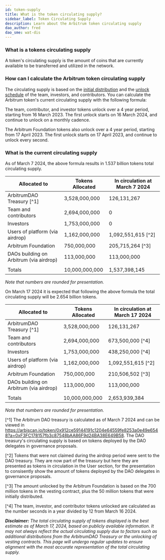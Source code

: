 ```yaml
---
id: token-supply
title: What is the token circulating supply?
sidebar_label: Token Circulating Supply
description: Learn about the Arbitrum token circulating supply
dao_author: fred
dao_sme: wat-dis
---
```


### What is a tokens circulating supply

A token's circulating supply is the amount of coins that are currently available to be transferred and utilized in the network. 

### How can I calculate the Arbitrum token circulating supply

The circulating supply is based on the [initial distribution](airdrop-eligibility-distribution#distribution-post-aips-11-and-12) and the [unlock schedule](airdrop-eligibility-distribution#vesting-and-lockup-details) of the team, investors, and contributors.
You can calculate the Arbitrum token's current circulating supply with the following formula:

The team, contributor, and investor tokens unlock over a 4 year period, starting from 16 March 2023.
The first unlock starts on 16 March 2024, and continue to unlock on a monthly cadence.

The Arbitrum Foundation tokens also unlock over a 4 year period, starting from 17 April 2023.
The first unlock starts on 17 April 2023, and continue to unlock every second.


### What is the current circulating supply

As of March 7 2024, the above formula results in 1.537 billion tokens total circulating supply.

| Allocated to              | Tokens Allocated | In circulation at March 7 2024|
| ------------------------- | ---------------- | -------------- |
| ArbitrumDAO Treasury [^1]      | 3,528,000,000 | 126,131,267 |
| Team and contributors    | 2,694,000,000 | 0 |
| Investors                 | 1,753,000,000 | 0 |
| Users of platform (via airdrop)    | 1,162,000,000 | 1,092,551,615 [^2] |
| Arbitrum Foundation                | 750,000,000   | 205,715,264 [^3] |
| DAOs building on Arbitrum (via airdrop) | 113,000,000   | 113,000,000 |
|                           |                  |                 |
| Totals                    | 10,000,000,000 | 1,537,398,145 |

_Note that numbers are rounded for presentation._



On March 17 2024 it is expected that following the above formula the total circulating supply will be 2.654 billion tokens.

| Allocated to              | Tokens Allocated | In circulation at March 17 2024 |
| ------------------------- | ---------------- | -------------- |
| ArbitrumDAO Treasury [^1]      | 3,528,000,000 | 126,131,267  |
| Team and contributors    | 2,694,000,000 | 673,500,000 [^4] |
| Investors                 | 1,753,000,000 | 438,250,000 [^4] |
| Users of platform (via airdrop)        | 1,162,000,000 | 1,092,551,615 [^2] |
| Arbitrum Foundation                | 750,000,000   | 210,506,502 [^3]  |
| DAOs building on Arbitrum (via airdrop) | 113,000,000   | 113,000,000  |
|                           |                  |                 |
| Totals                    | 10,000,000,000 | 2,653,939,384 |


_Note that numbers are rounded for presentation._

[^1] The Arbitrum DAO treasury is calculated as of March 7 2024 and can be viewed in https://arbiscan.io/token/0x912ce59144191c1204e64559fe8253a0e49e6548?a=0xF3FC178157fb3c87548bAA86F9d24BA38E649B58. The DAO treasury's circulating supply is based on tokens deployed by the DAO delegates in governance proposals.

[^2] Tokens that were not claimed during the airdrop period were sent to the DAO treasury. They are now part of the treasury but here they are presented as tokens in circulation in the User section, for the presentation to consisently show the amount of tokens deployed by the DAO delegates in governance proposals.

[^3] The amount unlocked by the Arbitrum Foundation is based on the 700 million tokens in the vesting contract, plus the 50 million tokens that were initially distributed.

[^4] The team, investor, and contributor tokens unlocked are calculated as the number seconds in a year divided by 12 from March 16 2024.

_**Disclaimer:** The total circulating supply of tokens displayed is the best estimate as of March 17, 2024, based on publicly available information. It may not always reflect the actual circulating supply due to factors such as additional distributions from the ArbitrumDAO Treasury or the unlocking of vesting contracts. This page will undergo regular updates to ensure alignment with the most accurate representation of the total circulating supply._
